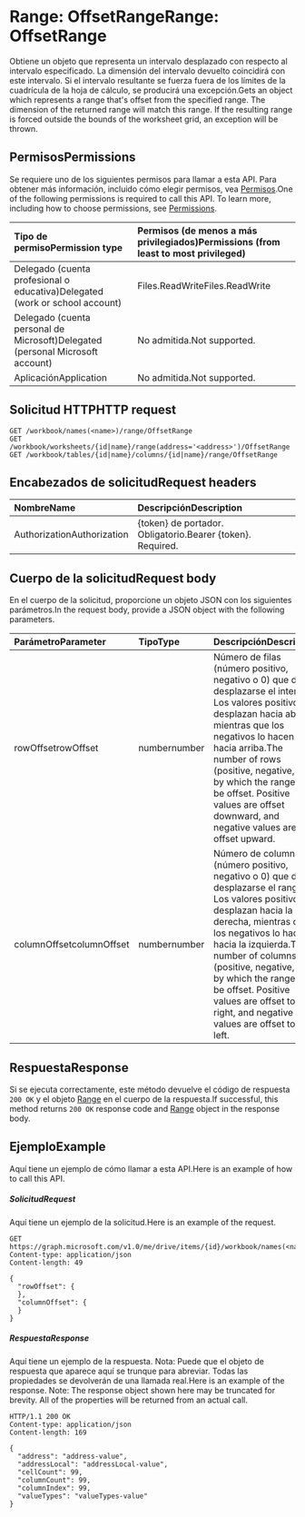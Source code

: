 # <a name="range-offsetrange"></a><span data-ttu-id="71f6c-101">Range: OffsetRange</span><span class="sxs-lookup"><span data-stu-id="71f6c-101">Range: OffsetRange</span></span>

<span data-ttu-id="71f6c-p101">Obtiene un objeto que representa un intervalo desplazado con respecto al intervalo especificado. La dimensión del intervalo devuelto coincidirá con este intervalo. Si el intervalo resultante se fuerza fuera de los límites de la cuadrícula de la hoja de cálculo, se producirá una excepción.</span><span class="sxs-lookup"><span data-stu-id="71f6c-p101">Gets an object which represents a range that's offset from the specified range. The dimension of the returned range will match this range. If the resulting range is forced outside the bounds of the worksheet grid, an exception will be thrown.</span></span>
## <a name="permissions"></a><span data-ttu-id="71f6c-105">Permisos</span><span class="sxs-lookup"><span data-stu-id="71f6c-105">Permissions</span></span>
<span data-ttu-id="71f6c-p102">Se requiere uno de los siguientes permisos para llamar a esta API. Para obtener más información, incluido cómo elegir permisos, vea [Permisos](../../../concepts/permissions_reference.md).</span><span class="sxs-lookup"><span data-stu-id="71f6c-p102">One of the following permissions is required to call this API. To learn more, including how to choose permissions, see [Permissions](../../../concepts/permissions_reference.md).</span></span>

|<span data-ttu-id="71f6c-108">Tipo de permiso</span><span class="sxs-lookup"><span data-stu-id="71f6c-108">Permission type</span></span>      | <span data-ttu-id="71f6c-109">Permisos (de menos a más privilegiados)</span><span class="sxs-lookup"><span data-stu-id="71f6c-109">Permissions (from least to most privileged)</span></span>              |
|:--------------------|:---------------------------------------------------------|
|<span data-ttu-id="71f6c-110">Delegado (cuenta profesional o educativa)</span><span class="sxs-lookup"><span data-stu-id="71f6c-110">Delegated (work or school account)</span></span> | <span data-ttu-id="71f6c-111">Files.ReadWrite</span><span class="sxs-lookup"><span data-stu-id="71f6c-111">Files.ReadWrite</span></span>    |
|<span data-ttu-id="71f6c-112">Delegado (cuenta personal de Microsoft)</span><span class="sxs-lookup"><span data-stu-id="71f6c-112">Delegated (personal Microsoft account)</span></span> | <span data-ttu-id="71f6c-113">No admitida.</span><span class="sxs-lookup"><span data-stu-id="71f6c-113">Not supported.</span></span>    |
|<span data-ttu-id="71f6c-114">Aplicación</span><span class="sxs-lookup"><span data-stu-id="71f6c-114">Application</span></span> | <span data-ttu-id="71f6c-115">No admitida.</span><span class="sxs-lookup"><span data-stu-id="71f6c-115">Not supported.</span></span> |

## <a name="http-request"></a><span data-ttu-id="71f6c-116">Solicitud HTTP</span><span class="sxs-lookup"><span data-stu-id="71f6c-116">HTTP request</span></span>
<!-- { "blockType": "ignored" } -->
```http
GET /workbook/names(<name>)/range/OffsetRange
GET /workbook/worksheets/{id|name}/range(address='<address>')/OffsetRange
GET /workbook/tables/{id|name}/columns/{id|name}/range/OffsetRange

```
## <a name="request-headers"></a><span data-ttu-id="71f6c-117">Encabezados de solicitud</span><span class="sxs-lookup"><span data-stu-id="71f6c-117">Request headers</span></span>
| <span data-ttu-id="71f6c-118">Nombre</span><span class="sxs-lookup"><span data-stu-id="71f6c-118">Name</span></span>       | <span data-ttu-id="71f6c-119">Descripción</span><span class="sxs-lookup"><span data-stu-id="71f6c-119">Description</span></span>|
|:---------------|:----------|
| <span data-ttu-id="71f6c-120">Authorization</span><span class="sxs-lookup"><span data-stu-id="71f6c-120">Authorization</span></span>  | <span data-ttu-id="71f6c-p103">{token} de portador. Obligatorio.</span><span class="sxs-lookup"><span data-stu-id="71f6c-p103">Bearer {token}. Required.</span></span> |

## <a name="request-body"></a><span data-ttu-id="71f6c-123">Cuerpo de la solicitud</span><span class="sxs-lookup"><span data-stu-id="71f6c-123">Request body</span></span>
<span data-ttu-id="71f6c-124">En el cuerpo de la solicitud, proporcione un objeto JSON con los siguientes parámetros.</span><span class="sxs-lookup"><span data-stu-id="71f6c-124">In the request body, provide a JSON object with the following parameters.</span></span>

| <span data-ttu-id="71f6c-125">Parámetro</span><span class="sxs-lookup"><span data-stu-id="71f6c-125">Parameter</span></span>    | <span data-ttu-id="71f6c-126">Tipo</span><span class="sxs-lookup"><span data-stu-id="71f6c-126">Type</span></span>   |<span data-ttu-id="71f6c-127">Descripción</span><span class="sxs-lookup"><span data-stu-id="71f6c-127">Description</span></span>|
|:---------------|:--------|:----------|
|<span data-ttu-id="71f6c-128">rowOffset</span><span class="sxs-lookup"><span data-stu-id="71f6c-128">rowOffset</span></span>|<span data-ttu-id="71f6c-129">number</span><span class="sxs-lookup"><span data-stu-id="71f6c-129">number</span></span>|<span data-ttu-id="71f6c-p104">Número de filas (número positivo, negativo o 0) que debe desplazarse el intervalo. Los valores positivos desplazan hacia abajo, mientras que los negativos lo hacen hacia arriba.</span><span class="sxs-lookup"><span data-stu-id="71f6c-p104">The number of rows (positive, negative, or 0) by which the range is to be offset. Positive values are offset downward, and negative values are offset upward.</span></span>|
|<span data-ttu-id="71f6c-132">columnOffset</span><span class="sxs-lookup"><span data-stu-id="71f6c-132">columnOffset</span></span>|<span data-ttu-id="71f6c-133">number</span><span class="sxs-lookup"><span data-stu-id="71f6c-133">number</span></span>|<span data-ttu-id="71f6c-p105">Número de columnas (número positivo, negativo o 0) que debe desplazarse el rango. Los valores positivos desplazan hacia la derecha, mientras que los negativos lo hacen hacia la izquierda.</span><span class="sxs-lookup"><span data-stu-id="71f6c-p105">The number of columns (positive, negative, or 0) by which the range is to be offset. Positive values are offset to the right, and negative values are offset to the left.</span></span>|

## <a name="response"></a><span data-ttu-id="71f6c-136">Respuesta</span><span class="sxs-lookup"><span data-stu-id="71f6c-136">Response</span></span>

<span data-ttu-id="71f6c-137">Si se ejecuta correctamente, este método devuelve el código de respuesta `200 OK` y el objeto [Range](../resources/range.md) en el cuerpo de la respuesta.</span><span class="sxs-lookup"><span data-stu-id="71f6c-137">If successful, this method returns `200 OK` response code and [Range](../resources/range.md) object in the response body.</span></span>

## <a name="example"></a><span data-ttu-id="71f6c-138">Ejemplo</span><span class="sxs-lookup"><span data-stu-id="71f6c-138">Example</span></span>
<span data-ttu-id="71f6c-139">Aquí tiene un ejemplo de cómo llamar a esta API.</span><span class="sxs-lookup"><span data-stu-id="71f6c-139">Here is an example of how to call this API.</span></span>
##### <a name="request"></a><span data-ttu-id="71f6c-140">Solicitud</span><span class="sxs-lookup"><span data-stu-id="71f6c-140">Request</span></span>
<span data-ttu-id="71f6c-141">Aquí tiene un ejemplo de la solicitud.</span><span class="sxs-lookup"><span data-stu-id="71f6c-141">Here is an example of the request.</span></span>
<!-- {
  "blockType": "request",
  "name": "range_offsetrange"
}-->
```http
GET https://graph.microsoft.com/v1.0/me/drive/items/{id}/workbook/names(<name>)/range/OffsetRange
Content-type: application/json
Content-length: 49

{
  "rowOffset": {
  },
  "columnOffset": {
  }
}
```

##### <a name="response"></a><span data-ttu-id="71f6c-142">Respuesta</span><span class="sxs-lookup"><span data-stu-id="71f6c-142">Response</span></span>
<span data-ttu-id="71f6c-p106">Aquí tiene un ejemplo de la respuesta. Nota: Puede que el objeto de respuesta que aparece aquí se trunque para abreviar. Todas las propiedades se devolverán de una llamada real.</span><span class="sxs-lookup"><span data-stu-id="71f6c-p106">Here is an example of the response. Note: The response object shown here may be truncated for brevity. All of the properties will be returned from an actual call.</span></span>
<!-- {
  "blockType": "response",
  "truncated": true,
  "@odata.type": "microsoft.graph.range"
} -->
```http
HTTP/1.1 200 OK
Content-type: application/json
Content-length: 169

{
  "address": "address-value",
  "addressLocal": "addressLocal-value",
  "cellCount": 99,
  "columnCount": 99,
  "columnIndex": 99,
  "valueTypes": "valueTypes-value"
}
```

<!-- uuid: 8fcb5dbc-d5aa-4681-8e31-b001d5168d79
2015-10-25 14:57:30 UTC -->
<!-- {
  "type": "#page.annotation",
  "description": "Range: OffsetRange",
  "keywords": "",
  "section": "documentation",
  "tocPath": ""
}-->